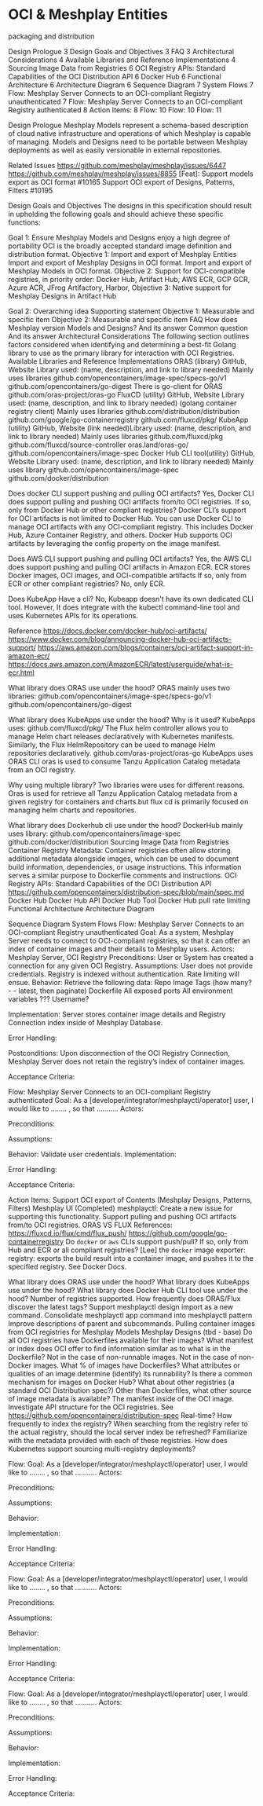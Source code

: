 # OCI & Meshplay Entities

packaging and distribution

Design Prologue 3
Design Goals and Objectives 3
FAQ 3
Architectural Considerations 4
Available Libraries and Reference Implementations 4
Sourcing Image Data from Registries 6
OCI Registry APIs: Standard Capabilities of the OCI Distribution API 6
Docker Hub 6
Functional Architecture 6
Architecture Diagram 6
Sequence Diagram 7
System Flows 7
Flow: Meshplay Server Connects to an OCI-compliant Registry unauthenticated 7
Flow: Meshplay Server Connects to an OCI-compliant Registry authenticated 8
Action Items: 8
Flow: <short title> 10
Flow: <short title> 10
Flow: <short title> 11

Design Prologue
Meshplay Models represent a schema-based description of cloud native infrastructure and operations of which Meshplay is capable of managing. Models and Designs need to be portable between Meshplay deployments as well as easily versionable in external repositories.

Related Issues
<https://github.com/meshplay/meshplay/issues/6447>
<https://github.com/meshplay/meshplay/issues/8855>
[Feat]: Support models export as OCI format #10165
Support OCI export of Designs, Patterns, Filters #10195

Design Goals and Objectives
The designs in this specification should result in upholding the following goals and should achieve these specific functions:

Goal 1: Ensure Meshplay Models and Designs enjoy a high degree of portability
OCI is the broadly accepted standard image definition and distribution format.
Objective 1: Import and export of Meshplay Entities
Import and export of Meshplay Designs in OCI format.
Import and export of Meshplay Models in OCI format.
Objective 2: Support for OCI-compatible registries, in priority order:
Docker Hub, Artifact Hub, AWS ECR, GCP GCR, Azure ACR, JFrog Artifactory, Harbor,
Objective 3: Native support for Meshplay Designs in Artifact Hub

Goal 2: Overarching idea
Supporting statement
Objective 1: Measurable and specific item
Objective 2: Measurable and specific item
FAQ
How does Meshplay version Models and Designs?
And its answer
Common question
And its answer
Architectural Considerations
The following section outlines factors considered when identifying and determining a best-fit Golang library to use as the primary library for interaction with OCI Registries.
Available Libraries and Reference Implementations
ORAS (library)
GitHub, Website
Library used: (name, description, and link to library needed)
Mainly uses libraries
github.com/opencontainers/image-spec/specs-go/v1
github.com/opencontainers/go-digest
There is go-client for ORAS
github.com/oras-project/oras-go
FluxCD (utility)
GitHub, Website
Library used: (name, description, and link to library needed) (golang container registry client)
Mainly uses libraries
github.com/distribution/distribution
github.com/google/go-containerregistry
github.com/fluxcd/pkg/
KubeApp (utility)
GitHub, Website (link needed)Library used: (name, description, and link to library needed)
Mainly uses libraries
github.com/fluxcd/pkg
github.com/fluxcd/source-controller
oras.land/oras-go/
github.com/opencontainers/image-spec
Docker Hub CLI tool(utility)
GitHub, Website
Library used: (name, description, and link to library needed)
Mainly uses library
github.com/opencontainers/image-spec
github.com/docker/distribution

Does docker CLI support pushing and pulling OCI artifacts? Yes, Docker CLI does support pulling and pushing OCI artifacts from/to OCI registries.
If so, only from Docker Hub or other compliant registries? Docker CLI’s support for OCI artifacts is not limited to Docker Hub. You can use Docker CLI to manage OCI artifacts with any OCI-compliant registry. This includes Docker Hub, Azure Container Registry, and others. Docker Hub supports OCI artifacts by leveraging the config property on the image manifest.

Does AWS CLI support pushing and pulling OCI artifacts? Yes, the AWS CLI does support pushing and pulling OCI artifacts in Amazon ECR. ECR stores Docker images, OCI images, and OCI-compatible artifacts
If so, only from ECR or other compliant registries? No, only ECR.

Does KubeApp Have a cli? No, Kubeapp doesn't have its own dedicated CLI tool. However, It does integrate with the kubectl command-line tool and uses Kubernetes APIs for its operations.

Reference
<https://docs.docker.com/docker-hub/oci-artifacts/>
<https://www.docker.com/blog/announcing-docker-hub-oci-artifacts-support/>
<https://aws.amazon.com/blogs/containers/oci-artifact-support-in-amazon-ecr/>
<https://docs.aws.amazon.com/AmazonECR/latest/userguide/what-is-ecr.html>

What library does ORAS use under the hood?
ORAS mainly uses two libraries:
github.com/opencontainers/image-spec/specs-go/v1
github.com/opencontainers/go-digest

What library does KubeApps use under the hood? Why is it used?
KubeApps uses:
github.com/fluxcd/pkg/
The Flux helm controller allows you to manage Helm chart releases declaratively with Kubernetes manifests. Similarly, the Flux HelmRepository can be used to manage Helm repositories declaratively.
github.com/oras-project/oras-go
KubeApps uses ORAS CLI oras is used to consume Tanzu Application Catalog metadata from an OCI registry.

Why using multiple library?
Two libraries were uses for different reasons. Oras is used for retrieve all Tanzu Application Catalog metadata from a given registry for containers and charts.but flux cd is primarily focused on managing helm charts and repositories.

What library does Dockerhub cli use under the hood?
DockerHub mainly uses library:
github.com/opencontainers/image-spec
github.com/docker/distribution
Sourcing Image Data from Registries
Container Registry Metadata: Container registries often allow storing additional metadata alongside images, which can be used to document build information, dependencies, or usage instructions. This information serves a similar purpose to Dockerfile comments and instructions.
OCI Registry APIs: Standard Capabilities of the OCI Distribution API
<https://github.com/opencontainers/distribution-spec/blob/main/spec.md>
Docker Hub
Docker Hub API
Docker Hub Tool
Docker Hub pull rate limiting
Functional Architecture
Architecture Diagram
<here>

Sequence Diagram
<here>
System Flows
Flow: Meshplay Server Connects to an OCI-compliant Registry unauthenticated
Goal: As a system,
Meshplay Server needs to connect to OCI-compliant registries,
so that it can offer an index of container images and their details to Meshplay users.
Actors:
Meshplay Server, OCI Registry
Preconditions:
User or System has created a connection for any given OCI Registry.
Assumptions:
User does not provide credentials.
Registry is indexed without authentication.
Rate limiting will ensue.
Behavior:
Retrieve the following data:
Repo
Image
Tags (how many? - - latest, then paginate)
Dockerfile
All exposed ports
All environment variables
???
Username?

Implementation:
Server stores container image details and Registry Connection index inside of Meshplay Database.

Error Handling:

Postconditions:
Upon disconnection of the OCI Registry Connection, Meshplay Server does not retain the registry’s index of container images.

Acceptance Criteria:

Flow: Meshplay Server Connects to an OCI-compliant Registry authenticated
Goal: As a [developer/integrator/meshplayctl/operator] user,
I would like to …….. ,
so that ………..
Actors:

Preconditions:

Assumptions:

Behavior:
Validate user credentials.
Implementation:

Error Handling:

Acceptance Criteria:

Action Items:
Support OCI export of Contents (Meshplay Designs, Patterns, Filters)
Meshplay UI (Completed)
meshplayctl: Create a new issue for supporting this functionality.
Support pulling and pushing OCI artifacts from/to OCI registries.
ORAS VS FLUX
References: <https://fluxcd.io/flux/cmd/flux_push/>
<https://github.com/google/go-containerregistry>
Do `docker` or `aws` CLIs support push/pull? If so, only from Hub and ECR or all compliant registries? <Althaf>
[Lee] the `docker` image exporter:
registry: exports the build result into a container image, and pushes it to the specified registry. See Docker Docs.

What library does ORAS use under the hood? <Althaf>
What library does KubeApps use under the hood? <Althaf>
What library does Docker Hub CLI tool use under the hood? <Althaf>
Number of registries supported.
How frequently does ORAS/Flux discover the latest tags?
Support meshplayctl design import as a new command.
Consolidate meshplayctl app command into meshplayctl pattern
Improve descriptions of parent and subcommands.
Pulling container images from OCI registries for
Meshplay Models
Meshplay Designs (tbd - base)
Do all OCI registries have Dockerfiles available for their images?
What manifest or index does OCI offer to find information similar as to what is in the Dockerfile?
Not in the case of non-runnable images.
Not in the case of non-Docker images.
What % of images have Dockerfiles?
What attributes or qualities of an image determine (identify) its runnability?
Is there a common mechanism for images on Docker Hub? What about other registries (a standard OCI Distribution spec?)
Other than Dockerfiles, what other source of image metadata is available?
The manifest inside of the OCI image.
Investigate API structure for the OCI registries.
See <https://github.com/opencontainers/distribution-spec>
Real-time?
How frequently to index the registry?
When searching from the registry refer to the actual registry, should the local server index be refreshed?
Familiarize with the metadata provided with each of these registries.
How does Kubernetes support sourcing multi-registry deployments?

Flow: <short title>
Goal: As a [developer/integrator/meshplayctl/operator] user,
I would like to …….. ,
so that ………..
Actors:

Preconditions:

Assumptions:

Behavior:

Implementation:

Error Handling:

Acceptance Criteria:

Flow: <short title>
Goal: As a [developer/integrator/meshplayctl/operator] user,
I would like to …….. ,
so that ………..
Actors:

Preconditions:

Assumptions:

Behavior:

Implementation:

Error Handling:

Acceptance Criteria:

Flow: <short title>
Goal: As a [developer/integrator/meshplayctl/operator] user,
I would like to …….. ,
so that ………..
Actors:

Preconditions:

Assumptions:

Behavior:

Implementation:

Error Handling:

Acceptance Criteria:
